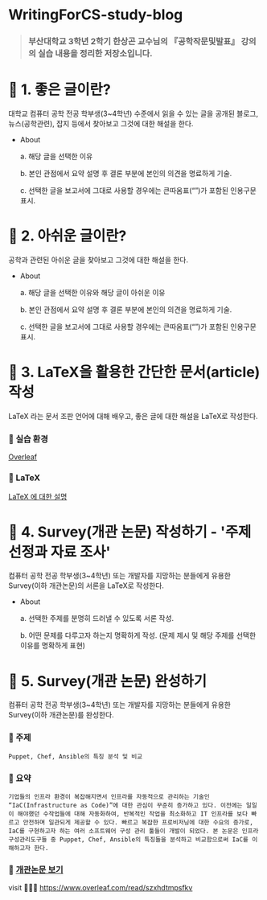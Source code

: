 # WritingForCS-study-blog
> ### 부산대학교 3학년 2학기 한상곤 교수님의 『공학작문및발표』 강의의 실습 내용을 정리한 저장소입니다.

# 📂 1. 좋은 글이란?
대학교 컴퓨터 공학 전공 학부생(3~4학년) 수준에서 읽을 수 있는 글을 공개된 블로그, 뉴스(공학관련), 잡지 등에서 찾아보고 그것에 대한 해설을 한다.
* About

    a. 해당 글을 선택한 이유

    b. 본인 관점에서 요약 설명 후 결론 부분에 본인의 의견을 명료하게 기술.

    c. 선택한 글을 보고서에 그대로 사용할 경우에는 큰따옴표(“”)가 포함된 인용구문 표시.

# 📂 2. 아쉬운 글이란?
공학과 관련된 아쉬운 글을 찾아보고 그것에 대한 해설을 한다.
* About

    a. 해당 글을 선택한 이유와 해당 글이 아쉬운 이유

    b. 본인 관점에서 요약 설명 후 결론 부분에 본인의 의견을 명료하게 기술.

    c. 선택한 글을 보고서에 그대로 사용할 경우에는 큰따옴표(“”)가 포함된 인용구문 표시.
    
# 📂 3. LaTeX을 활용한 간단한 문서(article) 작성
LaTeX 라는 문서 조판 언어에 대해 배우고, 좋은 글에 대한 해설을 LaTeX로 작성한다.
### 🌹 실습 환경
[Overleaf](https://www.overleaf.com/project)

### 🌷 LaTeX
[LaTeX 에 대한 설명](https://github.com/YeoJiSu/WritingForCS-study-blog/blob/main/3/README.md)

# 📂 4. Survey(개관 논문) 작성하기 - '주제 선정과 자료 조사'
컴퓨터 공학 전공 학부생(3~4학년) 또는 개발자를 지망하는 분들에게 유용한 Survey(이하 개관논문)의 서론을 LaTeX로 작성한다. 
* About

    a. 선택한 주제를 분명히 드러낼 수 있도록 서론 작성.

    b. 어떤 문제를 다루고자 하는지 명확하게 작성. (문제 제시 및 해당 주제를 선택한 이유를 명확하게 표현)

# 📂 5. Survey(개관 논문) 완성하기
컴퓨터 공학 전공 학부생(3~4학년) 또는 개발자를 지망하는 분들에게 유용한 Survey(이하 개관논문)를 완성한다.
### 🌹 주제 
    Puppet, Chef, Ansible의 특징 분석 및 비교
### 🌷 요약 
    기업들의 인프라 환경이 복잡해지면서 인프라를 자동적으로 관리하는 기술인 “IaC(Infrastructure as Code)”에 대한 관심이 꾸준히 증가하고 있다. 이전에는 일일이 해야했던 수작업들에 대해 자동화하여, 반복적인 작업을 최소화하고 IT 인프라를 보다 빠르고 안전하며 일관되게 제공할 수 있다. 빠르고 복잡한 프로비저닝에 대한 수요의 증가로, IaC를 구현하고자 하는 여러 소프트웨어 구성 관리 툴들이 개발이 되었다. 본 논문은 인프라 구성관리도구들 중 Puppet, Chef, Ansible의 특징들을 분석하고 비교함으로써 IaC를 이해하고자 한다.

### 🌷 [개관논문 보기](https://www.overleaf.com/read/szxhdtmpsfkv)
visit 🤸🏻‍♀️ https://www.overleaf.com/read/szxhdtmpsfkv